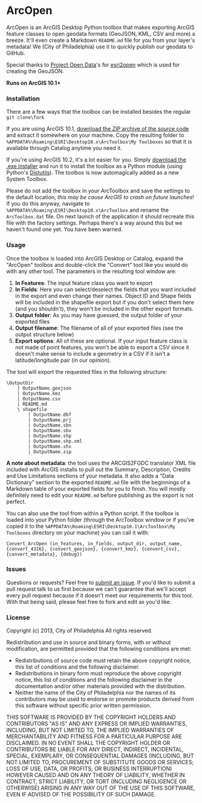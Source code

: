 # ArcOpen  

ArcOpen is an ArcGIS Desktop Python toolbox that makes exporting ArcGIS feature classes to open geodata formats (GeoJSON, KML, CSV and more) a breeze. It'll even create a Markdown `README.md` file for you from your layer's metadata! We (City of Philadelphia) use it to quickly publish our geodata to GitHub.

Special thanks to [Project Open Data](https://github.com/project-open-data)'s for [esri2open](https://github.com/project-open-data/esri2open) which is used for creating the GeoJSON.  

**Runs on ArcGIS 10.1+**

### Installation

There are a few ways that the toolbox can be installed besides the regular `git clone\fork`

If you are using ArcGIS 10.1, [download the ZIP archive of the source code](https://github.com/CityOfPhiladelphia/arc-open/archive/v1.0.zip) and extract it somewhere on your machine. Copy the resulting folder to `%APPDATA%\Roaming\ESRI\Desktop10.x\ArcToolbox\My Toolboxes` so that it is available through Catalog anytime you need it.  

If you're using ArcGIS 10.2, it's a lot easier for you. Simply [download the .exe installer](https://github.com/CityOfPhiladelphia/arc-open/releases/download/v1.0/ArcOpen-1.0.0.exe) and run it to install the toolbox as a Python module (using Python's [Distutils](http://blogs.esri.com/esri/arcgis/2013/08/13/extending-geoprocessing-through-python-modules/)). The toolbox is now automagically added as a new System Toolbox.

Please do not add the toolbox in your ArcToolbox and save the settings to the default location, *this may be cause ArcGIS to crash on future launches*! If you do this anyway, navigate to `%APPDATA%\Roaming\ESRI\Desktop10.x\ArcToolbox` and rename the `ArcToolbox.dat` file. On next launch of the application it should recreate this file with the factory settings. Perhaps there's a way around this but we haven't found one yet. You have been warned.

### Usage

Once the toolbox is loaded into ArcGIS Desktop or Catalog, expand the "ArcOpen" toolbox and double-click the "Convert" tool like you would do with any other tool. The parameters in the resulting tool window are:

1. **In Features**: The input feature class you want to export
2. **In Fields**: Here you can select/deselect the fields that you want included in the export and even change their names. Object ID and Shape fields will be included in the shapefile export but if you don't select them here (and you shouldn't), they won't be included in the other export formats.
3. **Output folder**: As you may have guessed, the output folder of your exported files
4. **Output filename**: The filename of all of your exported files (see the output structure below)
5. **Export options**: All of these are optional. If your input feature class is not made of point features, you won't be able to export a CSV since it doesn't make sense to include a geometry in a CSV if it isn't a latitude/longitude pair (in our opinion).

The tool will export the requested files in the following structure:

    \OutputDir
        | OutputName.geojson
        | OutputName.kmz
        | OutputName.csv
        | README.md
        \ shapefile
            | OutputName.dbf
            | OutputName.prj
            | OutputName.sbn
            | OutputName.sbx
            | OutputName.shp
            | OutputName.shp.xml
            | OutputName.shx
            | OutputName.zip

**A note about metadata**: the tool uses the ARCGIS2FGDC translator XML file included with ArcGIS installs to pull out the Summary, Description, Credits and Use Limitations sections of your metadata. It also adds a "Data Dictionary" section to the exported `README.md` file with the beginnings of a Markdown table of your exported fields for you to finish. You will mostly definitely need to edit your `README.md` before publishing as the export is not perfect.  

You can also use the tool from within a Python script. If the toolbox is loaded into your Python folder (through the ArcToolbox window or if you've copied it to the `%APPDATA%\Roaming\ESRI\Desktop10.1\ArcToolbox\My Toolboxes` directory on your machine) you can call it with:

    Convert_ArcOpen (in_features, in_fields, output_dir, output_name, {convert_4326}, {convert_geojson}, {convert_kmz}, {convert_csv}, {convert_metadata}, {debug})

### Issues
Questions or requests? Feel free to [submit an issue](https://github.com/CityOfPhiladelphia/arc-open/issues/new). If you'd like to submit a pull request talk to us first because we can't guarantee that we'll accept every pull request because if it doesn't meet our requirements for this tool. With that being said, please feel free to fork and edit as you'd like.

### License

Copyright (c) 2013, City of Philadelphia All rights reserved.

Redistribution and use in source and binary forms, with or without modification, are permitted provided that the following conditions are met:

* Redistributions of source code must retain the above copyright notice, this list of conditions and the following disclaimer.
* Redistributions in binary form must reproduce the above copyright notice, this list of conditions and the following disclaimer in the documentation and/or other materials provided with the distribution.
* Neither the name of the City of Philadelphia nor the names of its contributors may be used to endorse or promote products derived from this software without specific prior written permission.  

THIS SOFTWARE IS PROVIDED BY THE COPYRIGHT HOLDERS AND CONTRIBUTORS "AS IS" AND ANY EXPRESS OR IMPLIED WARRANTIES, INCLUDING, BUT NOT LIMITED TO, THE IMPLIED WARRANTIES OF MERCHANTABILITY AND FITNESS FOR A PARTICULAR PURPOSE ARE DISCLAIMED. IN NO EVENT SHALL THE COPYRIGHT HOLDER OR CONTRIBUTORS BE LIABLE FOR ANY DIRECT, INDIRECT, INCIDENTAL, SPECIAL, EXEMPLARY, OR CONSEQUENTIAL DAMAGES (INCLUDING, BUT NOT LIMITED TO, PROCUREMENT OF SUBSTITUTE GOODS OR SERVICES; LOSS OF USE, DATA, OR PROFITS; OR BUSINESS INTERRUPTION) HOWEVER CAUSED AND ON ANY THEORY OF LIABILITY, WHETHER IN CONTRACT, STRICT LIABILITY, OR TORT (INCLUDING NEGLIGENCE OR OTHERWISE) ARISING IN ANY WAY OUT OF THE USE OF THIS SOFTWARE, EVEN IF ADVISED OF THE POSSIBILITY OF SUCH DAMAGE.